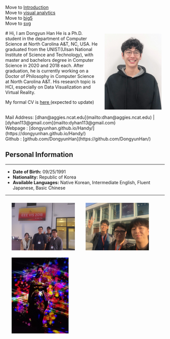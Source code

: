 Move to <a href="../Handy/introduction/">Introduction</a> </br>
Move to <a href="../Handy/visualanalytics/">visual analytics</a> </br>
Move to <a href="../Handy/big5/">big5</a> </br>
Move to <a href="../Handy/svg/">svg</a> </br>

<img src="img/temp_my_image.jpeg" width="180" style ="margin-left:10px; padding: 10px; float:right;">
# Hi, I am Dongyun Han
He is a Ph.D. student in the department of Computer Science at North Carolina A&T, NC, USA. He graduated from the UNIST(Ulsan National Institute of Science and Technology), with master and bachelors degree in Computer Science in 2020 and 2018 each. After graduation, he is currently working on a Doctor of Philosophy in Computer Science at North Carolina A&T. His research topic is HCI, especially on Data Visualization and Virtual Reality.

My formal CV is <a href="source/DongyunHan_Resume.pdf"> here </a> (expected to update)

</br>
Mail Address: [dhan@aggies.ncat.edu](mailto:dhan@aggies.ncat.edu) | [dyhan113@gmail.com](mailto:dyhan113@gmail.com) </br>
Webpage : [dongyunhan.github.io/Handy/](https://dongyunhan.github.io/Handy/) </br>
Github : [github.com/DongyunHan](https://github.com/DongyunHan/) </br>

<!-- Phone: +1-336-554-1087 / +82-10-5773-6408 -->

<!-- </br> -->
<!--
## Research Interests

---

#### HCI (Especially on VR & AR)

#### Information Visualisation and Visual Analytics

<br>

## Education

---

<div>
<h4> North Carolina Agricultural and Technical State University, NC, USA</h4>
<img src="img/NCAT_logo.png" width="40" style="margin-top:0; margin-bottom:20px ; border:0; display:inline-block; ">
<div style="display:inline-block">
Ph.D. in, Computer Science </br>
Jan.' 2020 - Present
</div>
</div>

<div>
<h4> Ulsan National Institute of Science and Technology, Ulasn, Republic of Korea </h4>
<img src="img/UNIST_logo.png" width="40" style="margin-top:0; margin-bottom:20px ; border:0; display:inline-block; ">
<div style="display:inline-block">
Master in, Computer Science </br>
March’ 2018 - Feb.' 2020 (expected to graduate)
</div>
</div>

<div>
<h4> Ulsan National Institute of Science and Technology, Ulasn, Republic of Korea </h4>
<img src="img/UNIST_logo.png" width="40" style="margin-top:0; margin-bottom:20px ; border:0; display:inline-block; ">
<div style="display:inline-block">
Bachelor in, Electrical and Computer Engineering </br>
March’ 2010 - February’ 2018 (including 2 years for Military Service in the Air force)
</div>
</div>

<br>
## Research Experience
-----

#### **Internship** at Interactive Visual Analysis & Data Exploration Reasearch Lab, UNIST </br>

- Supervisor : Prof. Sung-Ahn Ko and Prof. Young-Woo Park, UNIST
- Period: June ’17 - Dec. ’17
- Submit to HCI Korea ’18 Creative Award
- Cooperated with a design background student
- Built a concept of AR device to show how many fine dusts exist in the air intuitively
  OK, Developers, Now you can design: An Interactive feedback-based Mobile GUI Prototyping Tool

#### **Intership** at High-performance Visual Computing Lab, UNIST </br>

- Supervisor : Prof. Won-Ki Jeong, UNIST
- Period: Nov. ’12 - February ’13
- Research about _"Reconstructing Perpendicular Images from Multi-Scale Images of the Brain"_
- Down sampled images from set of several parallel cross-sectional images of the brain in high resolu- tion, reconstruct the perpendicular images in clear resolution

#### **Internship** at Biomathematics Lab, UNIST. </br>

- Supervisor : Prof. Chang-Hyeong Lee, UNIST
- Period: March ’12 - May ’12
- Present Poster about **_"Representing Diagram for How MERS-CoV is Spreaded"_**
- Represented a diagram how infectees will be infected,cured or died by describing each nodes for possible states of infectees and each links for percentage of change from state A to state B

<!--
Supervisor : Prof. Sung-Ahn Ko, UNIST June ’18 - Sep.’18
- Under Submitting to ACM UIST ’19 as the third author
- Interviewed with 16 novice developers to understand their problems with an existing tool
- Built a mobile GUI prototyping tool in Google Extension that provides instant feedback on users design -->
<!--
## Awards & Achievements

---

- Awarded the Creative Award for design work presentation at HCI KOREA ’18
- Registered patent application named ’Visualization Apparatus for Displaying Fine Dust’ as patent number 18-83657

## Computer Skills

---

- **Languages:** Python, C#, HTML, JavaScript, Ajax, ...
- **Technologies:** Keras, Flask, MongoDB, ... -->

## Personal Information

---

- **Date of Birth:** 09/25/1991 </br>
- **Nationality:** Republic of Korea </br>
- **Available Languages:** Native Korean, Intermediate English, Fluent Japanese, Basic Chinese

---

<div>
<img src="img/VIS_2018.jpeg" width="200" style ="margin-left:10px; padding: 10px; ">
<img src="img/UIST_2018.jpg" width="200"style ="margin-left:10px; padding: 10px; ">
<img src="img/Dongyun_2019.jpeg" width="180" style ="margin-left:10px; padding: 10px; ">
</div>

<!-- For full documentation visit [mkdocs.org](https://mkdocs.org).

## Commands

* `mkdocs new [dir-name]` - Create a new project.
* `mkdocs serve` - Start the live-reloading docs server.
* `mkdocs build` - Build the documentation site.
* `mkdocs help` - Print this help message.

## Project layout

    mkdocs.yml    # The configuration file.
    docs/
        index.md  # The documentation homepage.
        ...       # Other markdown pages, images and other files. -->
